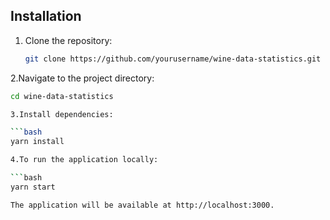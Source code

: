 ## Installation

1. Clone the repository:

   ```bash
   git clone https://github.com/yourusername/wine-data-statistics.git

2.Navigate to the project directory:

   ```bash
   cd wine-data-statistics

3.Install dependencies:

  ```bash
  yarn install

4.To run the application locally:

   ```bash
   yarn start

The application will be available at http://localhost:3000.


